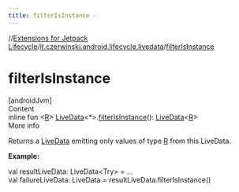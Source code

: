```yaml
---
title: filterIsInstance -
---
```

//[Extensions for Jetpack Lifecycle](../../index.md)/[it.czerwinski.android.lifecycle.livedata](index.md)/[filterIsInstance](filter-is-instance.md)



# filterIsInstance  
[androidJvm]  
Content  
inline fun <[R](filter-is-instance.md)> [LiveData](https://developer.android.com/reference/kotlin/androidx/lifecycle/LiveData.html)<*>.[filterIsInstance](filter-is-instance.md)(): [LiveData](https://developer.android.com/reference/kotlin/androidx/lifecycle/LiveData.html)<[R](filter-is-instance.md)>  
More info  


Returns a [LiveData](https://developer.android.com/reference/kotlin/androidx/lifecycle/LiveData.html) emitting only values of type [R](filter-is-instance.md) from this LiveData.



**Example:**

val resultLiveData: LiveData<Try<User>> = ...  
val failureLiveData: LiveData<Failure> = resultLiveData.filterIsInstance<Failure>()  



